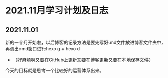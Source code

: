 # 2021.11月学习计划及日志  
## 2021.11.01  
新的一个月开始啦，以后博客的记录方法是要先写好.md文件放进博客文件夹中，再调出cmd窗口进行hexo g + hexo d  
- （好麻烦啊又要在GitHub上更新又要在博客更新又要在本地保存文件）  

今天的目标就是思考一个比较好的运营体系出来。
